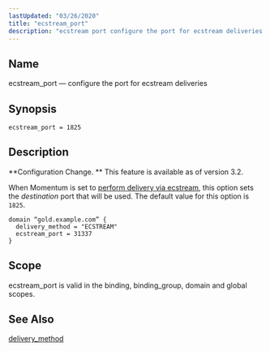 ```yaml
---
lastUpdated: "03/26/2020"
title: "ecstream_port"
description: "ecstream port configure the port for ecstream deliveries ecstream port 1825 Configuration Change This feature is available as of version 3 2 When Momentum is set to perform delivery via ecstream this option sets the destination port that will be used The default value for this option is 1825 Example..."
---
```


<a name="conf.ref.ecstream_port"></a> 
## Name

ecstream_port — configure the port for ecstream deliveries

## Synopsis

`ecstream_port = 1825`

<a name="idp9439008"></a> 
## Description

**Configuration Change. ** This feature is available as of version 3.2.

When Momentum is set to [perform delivery via ecstream](/momentum/3/3-reference/3-reference-conf-ref-delivery-method), this option sets the *destination* port that will be used. The default value for this option is `1825`.

<a name="conf.ref.ecstream_port.example"></a> 


```
domain “gold.example.com” {
  delivery_method = "ECSTREAM"
  ecstream_port = 31337
}
```

<a name="idp9447792"></a> 
## Scope

ecstream_port is valid in the binding, binding_group, domain and global scopes.

<a name="idp9449472"></a> 
## See Also

[delivery_method](/momentum/3/3-reference/3-reference-conf-ref-delivery-method)